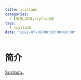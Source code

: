```yaml
---
title: scylladb
categories: 
  - [架构,存储,scylladb]
tags:
  - scylladb
date: "2022-07-06T00:00:00+08:00"
---
```


# 简介

[Scylladb](https://www.scylladb.com/)。